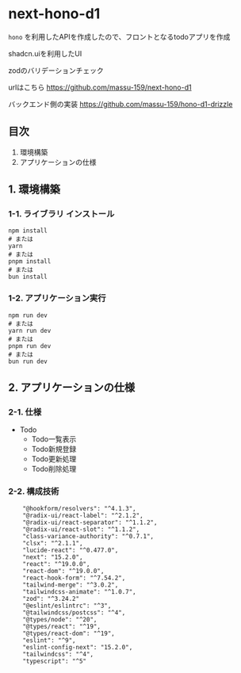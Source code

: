 # next-hono-d1

`hono` を利用したAPIを作成したので、フロントとなるtodoアプリを作成

shadcn.uiを利用したUI

zodのバリデーションチェック

urlはこちら
https://github.com/massu-159/next-hono-d1

バックエンド側の実装
https://github.com/massu-159/hono-d1-drizzle

## 目次
1. 環境構築
2. アプリケーションの仕様

## 1. 環境構築

### 1-1. ライブラリ インストール

```
npm install
# または
yarn
# または
pnpm install
# または
bun install
```

### 1-2. アプリケーション実行

```
npm run dev
# または
yarn run dev
# または
pnpm run dev
# または
bun run dev
```

## 2. アプリケーションの仕様

### 2-1. 仕様
- Todo
  - Todo一覧表示
  - Todo新規登録
  - Todo更新処理
  - Todo削除処理

### 2-2. 構成技術
```
    "@hookform/resolvers": "^4.1.3",
    "@radix-ui/react-label": "^2.1.2",
    "@radix-ui/react-separator": "^1.1.2",
    "@radix-ui/react-slot": "^1.1.2",
    "class-variance-authority": "^0.7.1",
    "clsx": "^2.1.1",
    "lucide-react": "^0.477.0",
    "next": "15.2.0",
    "react": "^19.0.0",
    "react-dom": "^19.0.0",
    "react-hook-form": "^7.54.2",
    "tailwind-merge": "^3.0.2",
    "tailwindcss-animate": "^1.0.7",
    "zod": "^3.24.2"
    "@eslint/eslintrc": "^3",
    "@tailwindcss/postcss": "^4",
    "@types/node": "^20",
    "@types/react": "^19",
    "@types/react-dom": "^19",
    "eslint": "^9",
    "eslint-config-next": "15.2.0",
    "tailwindcss": "^4",
    "typescript": "^5"
```
